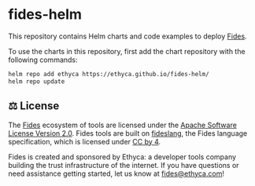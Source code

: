# fides-helm

This repository contains Helm charts and code examples to deploy [Fides](https://ethyca.github.io/fides).

To use the charts in this repository, first add the chart repository with the following commands: 

```sh
helm repo add ethyca https://ethyca.github.io/fides-helm/
helm repo update
```

## :balance_scale: License
The [Fides](https://github.com/ethyca/fides) ecosystem of tools are licensed under the [Apache Software License Version 2.0](https://www.apache.org/licenses/LICENSE-2.0).
Fides tools are built on [fideslang](https://github.com/ethyca/privacy-taxonomy), the Fides language specification, which is licensed under [CC by 4](https://github.com/ethyca/privacy-taxonomy/blob/main/LICENSE).

Fides is created and sponsored by Ethyca: a developer tools company building the trust infrastructure of the internet. If you have questions or need assistance getting started, let us know at fides@ethyca.com!